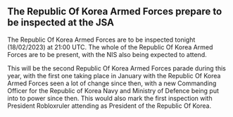 ## The Republic Of Korea Armed Forces prepare to be inspected at the JSA

The Republic Of Korea Armed Forces are to be inspected tonight (18/02/2023) at 21:00 UTC. The whole of the Republic Of Korea Armed Forces are to be present, with the NIS also being expected to attend. 

This will be the second Republic Of Korea Armed Forces parade during this year, with the first one taking place in January with the Republic Of Korea Armed Forces seen a lot of change since then, with a new Commanding Officer for the Republic of Korea Navy and Ministry of Defence being put into to power since then. This would also mark the first inspection with President Robloxruler attending as President of the Republic Of Korea. 
